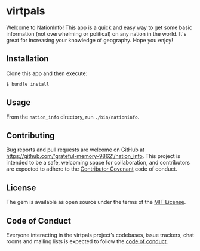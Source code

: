 # virtpals

Welcome to NationInfo! This app is a quick and easy way to get some basic information (not overwhelming or political) on any nation in the world. It's great for increasing your knowledge of geography. Hope you enjoy!

## Installation

Clone this app and then execute:

    $ bundle install

## Usage

From the `nation_info` directory, run `./bin/nationinfo`.

## Contributing

Bug reports and pull requests are welcome on GitHub at https://github.com/'grateful-memory-9862'/nation_info. This project is intended to be a safe, welcoming space for collaboration, and contributors are expected to adhere to the [Contributor Covenant](http://contributor-covenant.org) code of conduct.

## License

The gem is available as open source under the terms of the [MIT License](https://opensource.org/licenses/MIT).

## Code of Conduct

Everyone interacting in the virtpals project’s codebases, issue trackers, chat rooms and mailing lists is expected to follow the [code of conduct](https://github.com/'grateful-memory-9862'/nation_info/blob/master/CODE_OF_CONDUCT.md).
